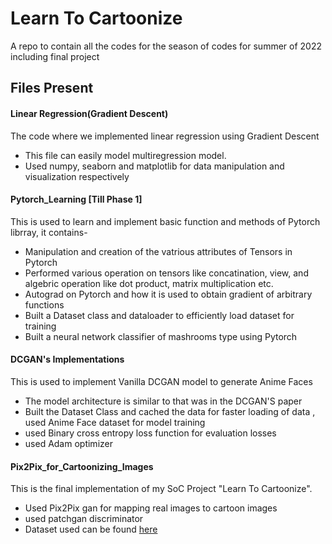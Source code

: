 # Learn To Cartoonize
A repo to contain all the codes for the season of codes for summer of 2022 including final project 


## Files Present

#### Linear Regression(Gradient Descent)

The code where we implemented linear regression using Gradient Descent
* This file can easily model multiregression model.
* Used numpy, seaborn and matplotlib for data manipulation and visualization respectively

#### Pytorch_Learning [Till Phase 1]

This  is used to learn and implement basic function and methods of Pytorch librray, it contains-
* Manipulation and creation of the vatrious attributes of Tensors in Pytorch
* Performed various operation on tensors like concatination, view, and algebric operation like dot product, matrix multiplication etc.
* Autograd on Pytorch and how it is used to obtain gradient of arbitrary functions
* Built a Dataset class and dataloader to efficiently load dataset for training
* Built a neural network classifier of mashrooms type using Pytorch

#### DCGAN's Implementations

This is used to implement Vanilla DCGAN model to generate Anime Faces
* The model architecture is similar to that was in the DCGAN'S paper
* Built the Dataset Class and cached the data for faster loading of data , used Anime Face dataset for model training
* used Binary cross entropy loss function for evaluation losses
* used Adam optimizer

#### Pix2Pix_for_Cartoonizing_Images

This is the final implementation of my SoC Project "Learn To Cartoonize".
* Used Pix2Pix gan for mapping real images to cartoon images
* used patchgan discriminator
* Dataset used can be found [here](https://www.kaggle.com/datasets/defileroff/comic-faces-paired-synthetic-v2)




